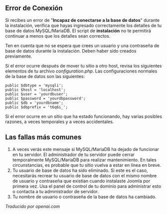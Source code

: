 <!-- Filename: Unable_to_connect_to_the_database / Display title: Conexión a la Base de Datos -->

## Error de Conexión

Si recibes un error de "**Incapaz de conectarse a la base de datos**" durante la instalación, verifica que hayas ingresado correctamente los detalles de tu base de datos MySQL/MariaDB. El script de **instalación** no te permitirá continuar a menos que los detalles sean correctos.

Ten en cuenta que no se espera que crees un usuario y una contraseña de base de datos durante la instalación. Deben haber sido creados previamente.

Si el error ocurre después de mover tu sitio a otro host, revisa los siguientes elementos de tu archivo *configuration.php*. Las configuraciones normales de la base de datos son las siguientes:

	public $dbtype = 'mysqli';
	public $host = 'localhost';
	public $user = 'yourdbuser';
	public $password = 'yourdbpassword';
	public $db = 'yourdbname';
	public $dbprefix = 't6q6i_';

Si el error ocurre en un sitio que ha estado funcionando, hay varias posibles razones, a veces temporales y a veces accidentales.

## Las fallas más comunes

1. A veces verás este mensaje si MySQL/MariaDB ha dejado de funcionar en tu servidor. El administrador de tu servidor puede cerrar temporalmente MySQL/MariaDB para realizar mantenimiento. En tales circunstancias, es probable que tu sitio vuelva a estar en línea en breve.
2. Tu usuario de base de datos ha sido eliminado. Si este es el caso, necesitarás recrear tu usuario de base de datos con el mismo nombre de usuario y contraseña que existían cuando instalaste Joomla por primera vez. Usa el panel de control de tu dominio para administrar esto o contacta a tu administrador de servidor.
3. Tu nombre de usuario o contraseña de la base de datos ha cambiado.

*Traducido por openai.com*

